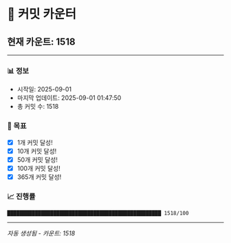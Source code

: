 # 🔢 커밋 카운터

## 현재 카운트: 1518

---

### 📊 정보
- 시작일: 2025-09-01
- 마지막 업데이트: 2025-09-01 01:47:50
- 총 커밋 수: 1518

### 🎯 목표
- [x] 1개 커밋 달성!
- [x] 10개 커밋 달성!
- [x] 50개 커밋 달성!
- [x] 100개 커밋 달성!
- [x] 365개 커밋 달성!

### 📈 진행률
```
██████████████████████████████████████████████████ 1518/100
```

---
*자동 생성됨 - 카운트: 1518*
